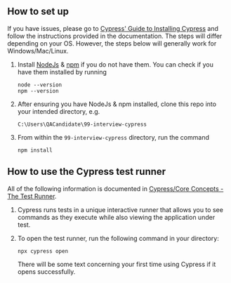 ## How to set up

If you have issues, please go to [Cypress' Guide to Installing Cypress](https://docs.cypress.io/guides/getting-started/installing-cypress) and follow the instructions provided in the documentation. The steps will differ depending on your OS. However, the steps below will generally work for Windows/Mac/Linux.

1. Install [NodeJs](https://nodejs.org/en/download/) & [npm](https://www.npmjs.com/get-npm) if you do not have them. You can check if you have them installed by running

   ```
   node --version
   npm --version
   ```

2. After ensuring you have NodeJs & npm installed, clone this repo into your intended directory, e.g.
   ```
   C:\Users\QACandidate\99-interview-cypress
   ```
3. From within the `99-interview-cypress` directory, run the command
   ```
   npm install
   ```

## How to use the Cypress test runner

All of the following information is documented in [Cypress/Core Concepts - The Test Runner](https://docs.cypress.io/guides/core-concepts/test-runner.html#Overview).

1. Cypress runs tests in a unique interactive runner that allows you to see commands as they execute while also viewing the application under test.

2. To open the test runner, run the following command in your directory:
   ```
   npx cypress open
   ```
   There will be some text concerning your first time using Cypress if it opens successfully.
